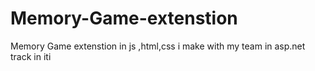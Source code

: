 # Memory-Game-extenstion
Memory Game  extenstion in js ,html,css i make with my team in asp.net track in iti
